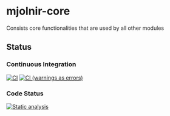 # mjolnir-core

Consists core functionalities that are used by all other modules

## Status

### Continuous Integration

[![CI](https://github.com/Mjolnir-Forge/mjolnir-core/actions/workflows/ci.yml/badge.svg)](https://github.com/Mjolnir-Forge/mjolnir-core/actions/workflows/ci.yml)
[![CI (warnings as errors)](https://github.com/Mjolnir-Forge/mjolnir-core/actions/workflows/ci_warnings_as_errors.yml/badge.svg)](https://github.com/Mjolnir-Forge/mjolnir-core/actions/workflows/ci_warnings_as_errors.yml)

### Code Status

[![Static analysis](https://github.com/Mjolnir-Forge/mjolnir-core/actions/workflows/static_analysis.yml/badge.svg)](https://github.com/Mjolnir-Forge/mjolnir-core/actions/workflows/static_analysis.yml)
